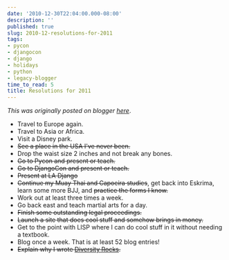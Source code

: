```yaml
---
date: '2010-12-30T22:04:00.000-08:00'
description: ''
published: true
slug: 2010-12-resolutions-for-2011
tags:
- pycon
- djangocon
- django
- holidays
- python
- legacy-blogger
time_to_read: 5
title: Resolutions for 2011
---
```


*This was originally posted on blogger [here](https://pydanny.blogspot.com/2010/12/resolutions-for-2011.html)*.<ul><li>Travel to Europe again.</li><li>Travel to Asia or Africa.</li><li>Visit a Disney park.</li><li><strike>See a place in the USA I've never been.</strike></li><li>Drop the waist size 2 inches and not break any bones.</li><li><strike>Go to Pycon and present or teach.</strike></li><li><strike>Go to DjangoCon and present or teach.</strike></li><li><strike>Present at LA Django</strike></li><li><strike>Continue my Muay Thai and Capoeira studies</strike>, get back into Eskrima, learn some more BJJ, and <strike>practice the forms I know.</strike></li><li>Work out at least three times a week.</li><li>Go back east and teach martial arts for a day.</li><li><strike>Finish some outstanding legal proceedings.</strike></li><li><strike>Launch a site that does cool stuff and somehow brings in money.</strike></li><li>Get to the point with LISP where I can do cool stuff in it without needing a textbook.</li><li>Blog once a week. That is at least 52 blog entries!</li><li><strike>Explain why I wrote <a href="http://pydanny.blogspot.com/2010/02/pycon-2010-report-i.html">Diversity Rocks</a>.</strike></li></ul>
